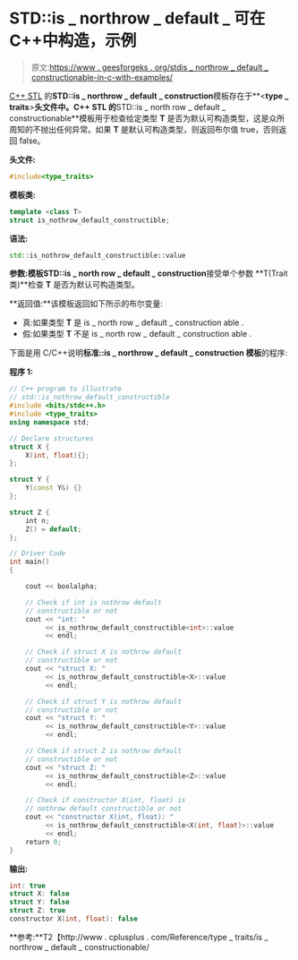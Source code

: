 # STD::is _ northrow _ default _ 可在 C++中构造，示例

> 原文:[https://www . geesforgeks . org/stdis _ northrow _ default _ constructionable-in-c-with-examples/](https://www.geeksforgeeks.org/stdis_nothrow_default_constructible-in-c-with-examples/)

[C++ STL](https://www.geeksforgeeks.org/the-c-standard-template-library-stl/) 的**STD::is _ northrow _ default _ construction**模板存在于**<**type _ traits**>**头文件中。C++ STL 的**STD::is _ north row _ default _ constructionable**模板用于检查给定类型 **T** 是否为默认可构造类型，这是众所周知的不抛出任何异常。如果 **T** 是默认可构造类型，则返回布尔值 true，否则返回 false。

**头文件:**

```cpp
#include<type_traits>

```

**模板类:**

```cpp
template <class T>
struct is_nothrow_default_constructible;

```

**语法:**

```cpp
std::is_nothrow_default_constructible::value

```

**参数:**模板**STD::is _ north row _ default _ construction**接受单个参数 **T(Trait 类)**检查 **T** 是否为默认可构造类型。

**返回值:**该模板返回如下所示的布尔变量:

*   真:如果类型 **T** 是 is _ north row _ default _ construction able .
*   假:如果类型 **T** 不是 is _ north row _ default _ construction able .

下面是用 C/C++说明**标准::is _ northrow _ default _ construction 模板**的程序:

**程序 1:**

```cpp
// C++ program to illustrate
// std::is_nothrow_default_constructible
#include <bits/stdc++.h>
#include <type_traits>
using namespace std;

// Declare structures
struct X {
    X(int, float){};
};

struct Y {
    Y(const Y&) {}
};

struct Z {
    int n;
    Z() = default;
};

// Driver Code
int main()
{

    cout << boolalpha;

    // Check if int is nothrow default
    // constructible or not
    cout << "int: "
         << is_nothrow_default_constructible<int>::value
         << endl;

    // Check if struct X is nothrow default
    // constructible or not
    cout << "struct X: "
         << is_nothrow_default_constructible<X>::value
         << endl;

    // Check if struct Y is nothrow default
    // constructible or not
    cout << "struct Y: "
         << is_nothrow_default_constructible<Y>::value
         << endl;

    // Check if struct Z is nothrow default
    // constructible or not
    cout << "struct Z: "
         << is_nothrow_default_constructible<Z>::value
         << endl;

    // Check if constructor X(int, float) is
    // nothrow default constructible or not
    cout << "constructor X(int, float): "
         << is_nothrow_default_constructible<X(int, float)>::value
         << endl;
    return 0;
}
```

**输出:**

```cpp
int: true
struct X: false
struct Y: false
struct Z: true
constructor X(int, float): false

```

**参考:**T2【http://www . cplusplus . com/Reference/type _ traits/is _ northrow _ default _ constructionable/
